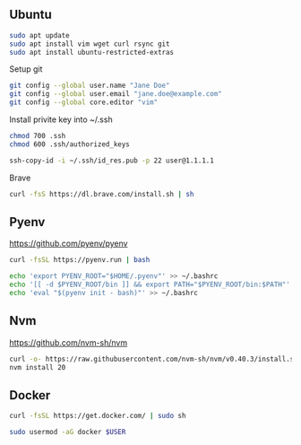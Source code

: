 ## Ubuntu

```sh
sudo apt update
sudo apt install vim wget curl rsync git
sudo apt install ubuntu-restricted-extras
```

Setup git
```sh
git config --global user.name "Jane Doe"  
git config --global user.email "jane.doe@example.com"
git config --global core.editor "vim"

```

Install privite key into ~/.ssh

```sh
chmod 700 .ssh
chmod 600 .ssh/authorized_keys
```

```sh
ssh-copy-id -i ~/.ssh/id_res.pub -p 22 user@1.1.1.1
```

Brave
```sh
curl -fsS https://dl.brave.com/install.sh | sh
```

## Pyenv
https://github.com/pyenv/pyenv

```sh
curl -fsSL https://pyenv.run | bash
```

```bash
echo 'export PYENV_ROOT="$HOME/.pyenv"' >> ~/.bashrc
echo '[[ -d $PYENV_ROOT/bin ]] && export PATH="$PYENV_ROOT/bin:$PATH"' >> ~/.bashrc
echo 'eval "$(pyenv init - bash)"' >> ~/.bashrc
```

## Nvm
https://github.com/nvm-sh/nvm
```sh
curl -o- https://raw.githubusercontent.com/nvm-sh/nvm/v0.40.3/install.sh | bash
nvm install 20
```

## Docker

```sh
curl -fsSL https://get.docker.com/ | sudo sh
```


```sh
sudo usermod -aG docker $USER
```
